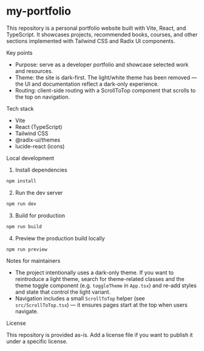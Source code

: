 # my-portfolio

This repository is a personal portfolio website built with Vite, React, and TypeScript. It showcases projects, recommended books, courses, and other sections implemented with Tailwind CSS and Radix UI components.

Key points

- Purpose: serve as a developer portfolio and showcase selected work and resources.
- Theme: the site is dark-first. The light/white theme has been removed — the UI and documentation reflect a dark-only experience.
- Routing: client-side routing with a ScrollToTop component that scrolls to the top on navigation.

Tech stack

- Vite
- React (TypeScript)
- Tailwind CSS
- @radix-ui/themes
- lucide-react (icons)

Local development

1. Install dependencies

```bash
npm install
```

2. Run the dev server

```bash
npm run dev
```

3. Build for production

```bash
npm run build
```

4. Preview the production build locally

```bash
npm run preview
```

Notes for maintainers

- The project intentionally uses a dark-only theme. If you want to reintroduce a light theme, search for theme-related classes and the theme toggle component (e.g. `toggleTheme` in `App.tsx`) and re-add styles and state that control the light variant.
- Navigation includes a small `ScrollToTop` helper (see `src/ScrollToTop.tsx`) — it ensures pages start at the top when users navigate.

License

This repository is provided as-is. Add a license file if you want to publish it under a specific license.
